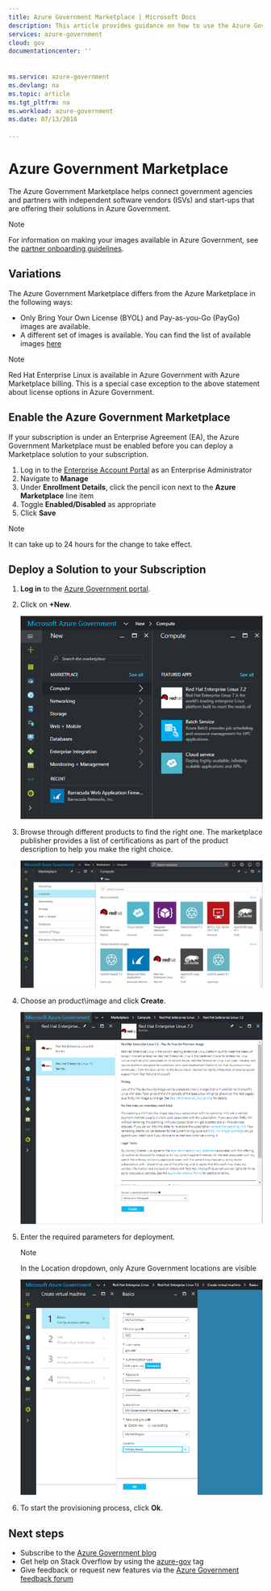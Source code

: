 ```yaml
---
title: Azure Government Marketplace | Microsoft Docs
description: This article provides guidance on how to use the Azure Government Marketplace.
services: azure-government
cloud: gov
documentationcenter: ''


ms.service: azure-government
ms.devlang: na
ms.topic: article
ms.tgt_pltfrm: na
ms.workload: azure-government
ms.date: 07/13/2018

---
```

# Azure Government Marketplace
The Azure Government Marketplace helps connect government agencies and partners with independent software vendors (ISVs) and start-ups that are offering their solutions in Azure Government.

> [!NOTE]
> For information on making your images available in Azure Government, see the [partner onboarding guidelines](documentation-government-manage-marketplace-partners.md).

## Variations
The Azure Government Marketplace differs from the Azure Marketplace in the following ways:
* Only Bring Your Own License (BYOL) and Pay-as-you-Go (PayGo) images are available.
* A different set of images is available. You can find the list of available images [here](../azure-government-image-gallery.md) 

> [!NOTE]
> Red Hat Enterprise Linux is available in Azure Government with Azure Marketplace billing. This is a special case exception to the above statement about license options in Azure Government.

## Enable the Azure Government Marketplace
If your subscription is under an Enterprise Agreement (EA), the Azure Government Marketplace must be enabled before you can deploy a Marketplace solution to your subscription.
1. Log in to the [Enterprise Account Portal](https://ea.azure.com) as an Enterprise Administrator
1. Navigate to **Manage**
1. Under **Enrollment Details**, click the pencil icon next to the **Azure Marketplace** line item
1. Toggle **Enabled/Disabled** as appropriate
1. Click **Save**

> [!NOTE]
> It can take up to 24 hours for the change to take effect.  

## Deploy a Solution to your Subscription
1. **Log in** to the [Azure Government portal](https://portal.azure.us).

1. Click on **+New**.

   ![alt text](./media/government-manage-marketplace-launch.png)  

1. Browse through different products to find the right one. The marketplace publisher provides a list of certifications as part of the product description to help you make the right choice. 

   ![alt text](./media/government-manage-marketplace-service.png)

1. Choose an product\image and click **Create**.

   ![alt text](./media/government-manage-marketplace-image.png)

1. Enter the required parameters for deployment.

   > [!NOTE]
   > In the Location dropdown, only Azure Government locations are visible
  
   ![alt text](./media/government-manage-marketplace-deployment.png)

1. To start the provisioning process, click **Ok**.

## Next steps
* Subscribe to the [Azure Government blog](https://blogs.msdn.microsoft.com/azuregov/)
* Get help on Stack Overflow by using the [azure-gov](https://stackoverflow.com/questions/tagged/azure-gov) tag
* Give feedback or request new features via the [Azure Government feedback forum](https://feedback.azure.com/forums/558487-azure-government) 
